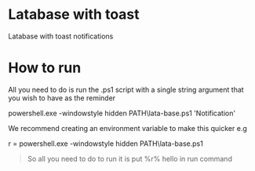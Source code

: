 # Latabase with toast 
Latabase with toast notifications


# How to run
All you need to do is run the .ps1 script with a single string argument that you wish to have as the reminder

powershell.exe -windowstyle hidden PATH\lata-base.ps1 'Notification'

We recommend creating an environment variable to make this quicker
e.g

r = powershell.exe -windowstyle hidden PATH\lata-base.ps1 

> So all you need to do to run it is put %r% hello in run command